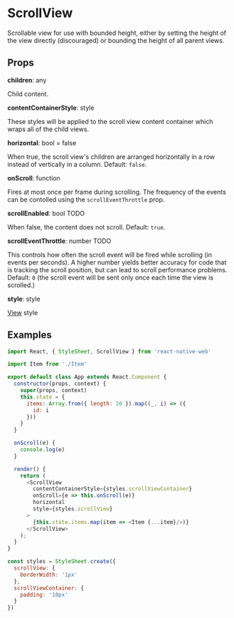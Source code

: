 # ScrollView

Scrollable view for use with bounded height, either by setting the height of the view directly (discouraged) or bounding the height of all parent views.

## Props

**children**: any

Child content.

**contentContainerStyle**: style

These styles will be applied to the scroll view content container which wraps
all of the child views.

**horizontal**: bool = false

When true, the scroll view's children are arranged horizontally in a row instead of vertically in a column. Default: `false`.

**onScroll**: function

Fires at most once per frame during scrolling. The frequency of the events can be contolled using the `scrollEventThrottle` prop.

**scrollEnabled**: bool TODO

When false, the content does not scroll. Default: `true`.

**scrollEventThrottle**: number TODO

This controls how often the scroll event will be fired while scrolling (in
events per seconds). A higher number yields better accuracy for code that is
tracking the scroll position, but can lead to scroll performance problems.
Default: `0` (the scroll event will be sent only once each time the view is
scrolled.)

**style**: style

[View](View.md) style

## Examples

```js
import React, { StyleSheet, ScrollView } from 'react-native-web'

import Item from './Item'

export default class App extends React.Component {
  constructor(props, context) {
    super(props, context)
    this.state = {
      items: Array.from({ length: 20 }).map((_, i) => ({
        id: i
      }))
    }
  }

  onScroll(e) {
    console.log(e)
  }

  render() {
    return (
      <ScrollView
        contentContainerStyle={styles.scrollViewContainer}
        onScroll={e => this.onScroll(e)}
        horizontal
        style={styles.scrollView}
      >
        {this.state.items.map(item => <Item {...item}/>)}
      </ScrollView>
    );
  }
}

const styles = StyleSheet.create({
  scrollView: {
    borderWidth: '1px'
  },
  scrollViewContainer: {
    padding: '10px'
  }
})
```
